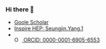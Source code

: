 ### Hi there 👋

* [Goole Scholar](https://scholar.google.co.kr/citations?user=W33YDLgAAAAJ&hl=ko)
* [Inspire HEP: Seungjin.Yang.1](https://inspirehep.net/authors/1806321)
* <div itemscope itemtype="https://schema.org/Person"><a itemprop="sameAs" content="https://orcid.org/0000-0001-6905-6553" href="https://orcid.org/0000-0001-6905-6553" target="orcid.widget" rel="me noopener noreferrer" style="vertical-align:top;"><img src="https://orcid.org/sites/default/files/images/orcid_16x16.png" style="width:1em;margin-right:.5em;" alt="ORCID iD icon"> ORCID: 0000-0001-6905-6553</a></div>

<!--
**seungjin-yang/seungjin-yang** is a ✨ _special_ ✨ repository because its `README.md` (this file) appears on your GitHub profile.

Here are some ideas to get you started:

- 🔭 I’m currently working on ...
- 🌱 I’m currently learning ...
- 👯 I’m looking to collaborate on ...
- 🤔 I’m looking for help with ...
- 💬 Ask me about ...
- 📫 How to reach me: ...
- 😄 Pronouns: ...
- ⚡ Fun fact: ...
-->
